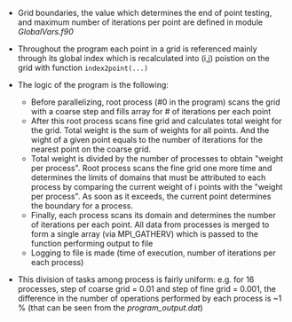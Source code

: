 - Grid boundaries, the value which determines the end of point testing, and maximum number of iterations per point are defined in module _GlobalVars.f90_
- Throughout the program each point in a grid is referenced mainly through its global index which is recalculated into (i,j) poistion on the grid with function `index2point(...)`

- The logic of the program is the following:
  - Before parallelizing, root process (#0 in the program) scans the grid with a coarse step and fills array for # of iterations per each point
  - After this root process scans fine grid and calculates total weight for the grid. Total weight is the sum of weights for all points. And the wight of a given point equals to the number of iterations for the nearest point on the coarse grid.
  - Total weight is divided by the number of processes to obtain "weight per process". Root process scans the fine grid one more time and determines the limits of domains that must be attributed to each process by comparing the current weight of i points with the "weight per process". As soon as it exceeds, the current point determines the boundary for a process.
  - Finally, each process scans its domain and determines the number of iterations per each point. All data from processes is merged to form a single array (via MPI_GATHERV) which is passed to the function performing output to file
  - Logging to file is made (time of execution, number of iterations per each process)

- This division of tasks among process is fairly uniform: e.g. for 16 processes, step of coarse grid = 0.01 and step of fine grid = 0.001, the difference in the number of operations performed by each process is ~1 % (that can be seen from the _program_output.dat_) 
